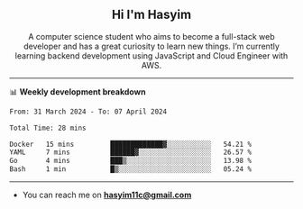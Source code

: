 <h2 align="center">Hi I'm Hasyim</h2>

<p align="center">A computer science student who aims to become a full-stack web developer and has a great curiosity to learn new things. I’m currently learning backend development using JavaScript and Cloud Engineer with AWS.</p>

---

📊 **Weekly development breakdown**

<!--START_SECTION:waka-->

```txt
From: 31 March 2024 - To: 07 April 2024

Total Time: 28 mins

Docker   15 mins         █████████████▓░░░░░░░░░░░   54.21 %
YAML     7 mins          ██████▓░░░░░░░░░░░░░░░░░░   26.57 %
Go       4 mins          ███▒░░░░░░░░░░░░░░░░░░░░░   13.98 %
Bash     1 min           █▒░░░░░░░░░░░░░░░░░░░░░░░   05.24 %
```

<!--END_SECTION:waka-->

---

- You can reach me on **hasyim11c@gmail.com**
